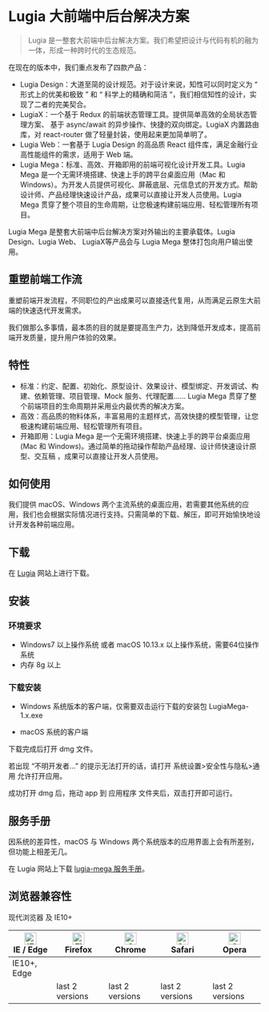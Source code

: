 # Lugia 大前端中后台解决方案

> Lugia 是一整套大前端中后台解决方案。我们希望把设计与代码有机的融为一体，形成一种跨时代的生态规范。

在现在的版本中，我们重点发布了四款产品：

- Lugia Design：大道至简的设计规范。对于设计来说，知性可以同时定义为 “ 形式上的优美和极致 ” 和 “ 科学上的精确和简洁 ”，我们相信知性的设计，实现了二者的完美契合。
- LugiaX：一个基于 Redux 的前端状态管理工具。提供简单高效的全局状态管理方案、 基于 async/await 的异步操作、快捷的双向绑定。LugiaX 内置路由库，对 react-router 做了轻量封装，使用起来更加简单明了。
- Lugia Web：一套基于 Lugia Design 的高品质 React 组件库，满足金融行业高性能组件的需求，适用于 Web 端。
- Lugia Mega：标准、高效、开箱即用的前端可视化设计开发工具。Lugia Mega 是一个无需环境搭建、快速上手的跨平台桌面应用（Mac 和 Windows）。为开发人员提供可视化、屏蔽底层、元信息式的开发方式。帮助设计师、产品经理快速设计产品，成果可以直接让开发人员使用。Lugia Mega 贯穿了整个项目的生命周期，让您极速构建前端应用、轻松管理所有项目。

Lugia Mega 是整套大前端中后台解决方案对外输出的主要承载体。Lugia Design、Lugia Web、 LugiaX等产品会与 Lugia Mega 整体打包向用户输出使用。

## 重塑前端工作流

重塑前端开发流程，不同职位的产出成果可以直接迭代复用，从而满足云原生大前端的快速迭代开发需求。

我们做那么多事情，最本质的目的就是要提高生产力，达到降低开发成本，提高前端开发质量，提升用户体验的效果。

## 特性

- 标准：约定、配置、初始化、原型设计、效果设计、模型绑定、开发调试、构 建、依赖管理、项目管理、Mock 服务、代理配置...... Lugia Mega 贯穿了整个前端项目的生命周期并采用业内最优秀的解决方案。
- 高效：高品质的物料体系，丰富易用的主题样式，高效快捷的模型管理，让您极速构建前端应用、轻松管理所有项目。 
- 开箱即用：Lugia Mega 是一个无需环境搭建、快速上手的跨平台桌面应用(Mac 和 Windows)。通过简单的拖动操作帮助产品经理、设计师快速设计原型、交互稿
，成果可以直接让开发人员使用。

## 如何使用

我们提供 macOS、Windows 两个主流系统的桌面应用，若需要其他系统的应用，我们也会根据实际情况进行支持。只需简单的下载、解压，即可开始愉快地设计开发各种前端应用。

## 下载
在 [Lugia](http://lugia.tech) 网站上进行下载。

## 安装

### 环境要求

- Windows7 以上操作系统 或者 macOS 10.13.x 以上操作系统，需要64位操作系统
- 内存 8g 以上

### 下载安装

- Windows 系统版本的客户端，仅需要双击运行下载的安装包 LugiaMega-1.x.exe

- macOS 系统的客户端

下载完成后打开 dmg 文件。

若出现 “不明开发者...” 的提示无法打开的话，请打开 系统设置>安全性与隐私>通
用 允许打开应用。

成功打开 dmg 后，拖动 app 到 应用程序 文件夹后，双击打开即可运行。

## 服务手册

因系统的差异性，macOS 与 Windows 两个系统版本的应用界面上会有所差别，但功能上相差无几。

在 Lugia 网站上下载 [lugia-mega 服务手册](http://lugia.tech)。

## 浏览器兼容性

现代浏览器 及 IE10+

| [<img src="https://raw.githubusercontent.com/alrra/browser-logos/master/src/edge/edge_48x48.png" alt="IE / Edge" width="24px" height="24px" />](http://godban.github.io/browsers-support-badges/)</br>IE / Edge | [<img src="https://raw.githubusercontent.com/alrra/browser-logos/master/src/firefox/firefox_48x48.png" alt="Firefox" width="24px" height="24px" />](http://godban.github.io/browsers-support-badges/)</br>Firefox | [<img src="https://raw.githubusercontent.com/alrra/browser-logos/master/src/chrome/chrome_48x48.png" alt="Chrome" width="24px" height="24px" />](http://godban.github.io/browsers-support-badges/)</br>Chrome | [<img src="https://raw.githubusercontent.com/alrra/browser-logos/master/src/safari/safari_48x48.png" alt="Safari" width="24px" height="24px" />](http://godban.github.io/browsers-support-badges/)</br>Safari | [<img src="https://raw.githubusercontent.com/alrra/browser-logos/master/src/opera/opera_48x48.png" alt="Opera" width="24px" height="24px" />](http://godban.github.io/browsers-support-badges/)</br>Opera |
| --------------------------------------------------------------------------------------------------------------------------------------------------------------------------------------------------------------- | ----------------------------------------------------------------------------------------------------------------------------------------------------------------------------------------------------------------- | ------------------------------------------------------------------------------------------------------------------------------------------------------------------------------------------------------------- | ------------------------------------------------------------------------------------------------------------------------------------------------------------------------------------------------------------- | --------------------------------------------------------------------------------------------------------------------------------------------------------------------------------------------------------- |
| IE10+, Edge      
                                                                                                                                                                                               | last 2 versions                                                                                                                                                                                                   | last 2 versions                                                                                                                                                                                               | last 2 versions                                                                                                                                                                                               | last 2 versions                                                                                                                                                                                           |


